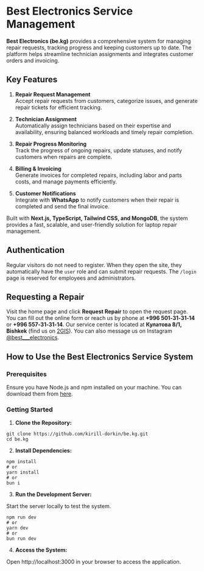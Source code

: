 # Best Electronics Service Management

**Best Electronics (be.kg)** provides a comprehensive system for managing repair requests, tracking progress and keeping customers up to date. The platform helps streamline technician assignments and integrates customer orders and invoicing.

## Key Features

1. **Repair Request Management**  
   Accept repair requests from customers, categorize issues, and generate repair tickets for efficient tracking.

2. **Technician Assignment**  
   Automatically assign technicians based on their expertise and availability, ensuring balanced workloads and timely repair completion.

3. **Repair Progress Monitoring**  
   Track the progress of ongoing repairs, update statuses, and notify customers when repairs are complete.

4. **Billing & Invoicing**  
   Generate invoices for completed repairs, including labor and parts costs, and manage payments efficiently.

5. **Customer Notifications**  
   Integrate with **WhatsApp** to notify customers when their repair is completed and send the final invoice.

Built with **Next.js, TypeScript, Tailwind CSS, and MongoDB**, the system provides a fast, scalable, and user-friendly solution for laptop repair management.

## Authentication
Regular visitors do not need to register. When they open the site, they automatically have the `user` role and can submit repair requests. The `/login` page is reserved for employees and administrators.

## Requesting a Repair
Visit the home page and click **Request Repair** to open the request page. You can fill out the online form or reach us by phone at **+996 501‑31‑31‑14** or **+996 557‑31‑31‑14**.
Our service center is located at **Кулатова&nbsp;8/1, Bishkek** (find us on [2GIS](https://go.2gis.com/)). You can also message us on Instagram [@best___electronics](https://instagram.com/best___electronics).


## How to Use the Best Electronics Service System

### Prerequisites
Ensure you have Node.js and npm installed on your machine. You can download them from [here](https://nodejs.org/).

### Getting Started

1. **Clone the Repository:**

``` 
git clone https://github.com/kirill-dorkin/be.kg.git
cd be.kg
```

2. **Install Dependencies:**

```
npm install
# or
yarn install
# or
bun i
```
3. **Run the Development Server:**

Start the server locally to test the system.

```
npm run dev
# or
yarn dev
# or
bun run dev
```

4. **Access the System:**

Open http://localhost:3000 in your browser to access the application.
